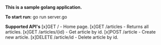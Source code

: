 **This is a sample golang application.**

**To start run:**
go run server.go

**Supported API's**
[x]GET /              - Home page.
[x]GET /articles      - Returns all articles.
[x]GET /articles/{id} - Get article by id.
[x]POST /article      - Create new article.
[x]DELETE /article/id - Delete article by id.
